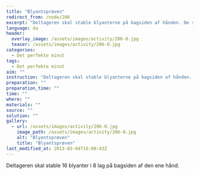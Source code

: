 ```yaml
---
title: "Blyantsprøven"
redirect_from: /node/206
excerpt: "Deltageren skal stable blyanterne på bagsiden af hånden. De skal ligge to og to på tværs, indtil der i alt ligger 8 lag med 2 blyanter i hver. Hånden med blyantslagene må ikke hvile på bordet eller andre dele af kroppen. Hånden, der placerer blyanterne, må kun holde og lægge en blyant ad gangen. Falder en eller flere blyanter ned af hånden, må deltageren tage en ny og fortsætte udfordringen. Blyanterne behøver ikke at hvile på selve håndryggen, men må godt placeres på fx 2 fingre. Blyanterne i hvert lag behøver ikke at være helt parallelle, og lagene skal ikke ligge fuldstændigt vinkelret på hinanden. Opstillingen skal stå stille i 3 sekunder inden for tidsgrænsen på 1 minut."
language: da
header:
  overlay_image: /assets/images/activity/206-0.jpg
  teaser: /assets/images/activity/206-0.jpg
categories: 
  - Det perfekte minut
tags: 
  - Det perfekte minut
aim: ""
instruction: "Deltageren skal stable blyanterne på bagsiden af hånden. De skal ligge to og to på tværs, indtil der i alt ligger 8 lag med 2 blyanter i hver. Hånden med blyantslagene må ikke hvile på bordet eller andre dele af kroppen. Hånden, der placerer blyanterne, må kun holde og lægge en blyant ad gangen. Falder en eller flere blyanter ned af hånden, må deltageren tage en ny og fortsætte udfordringen. Blyanterne behøver ikke at hvile på selve håndryggen, men må godt placeres på fx 2 fingre. Blyanterne i hvert lag behøver ikke at være helt parallelle, og lagene skal ikke ligge fuldstændigt vinkelret på hinanden. Opstillingen skal stå stille i 3 sekunder inden for tidsgrænsen på 1 minut."
preparation: ""
preparation_time: ""
time: ""
where: ""
materials: ""
source: ""
solution: ""
gallery:
  - url: /assets/images/activity/206-0.jpg
    image_path: /assets/images/activity/206-0.jpg
    alt: "Blyantsprøven"
    title: "Blyantsprøven"
last_modified_at: 2013-03-04T16:00:43Z
---
```

Deltageren skal stable 16 blyanter i 8 lag på bagsiden af den ene hånd.
